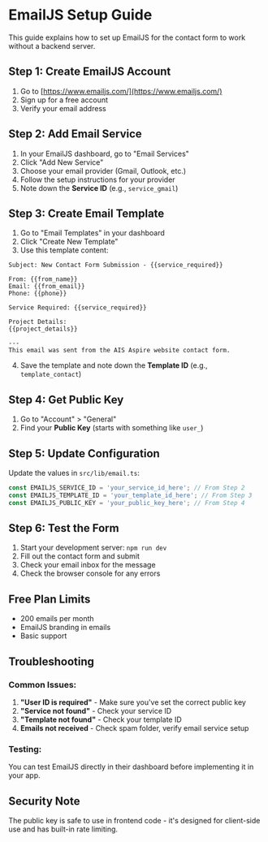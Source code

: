 # EmailJS Setup Guide

This guide explains how to set up EmailJS for the contact form to work without a backend server.

## Step 1: Create EmailJS Account

1. Go to [https://www.emailjs.com/](https://www.emailjs.com/)
2. Sign up for a free account
3. Verify your email address

## Step 2: Add Email Service

1. In your EmailJS dashboard, go to "Email Services"
2. Click "Add New Service"
3. Choose your email provider (Gmail, Outlook, etc.)
4. Follow the setup instructions for your provider
5. Note down the **Service ID** (e.g., `service_gmail`)

## Step 3: Create Email Template

1. Go to "Email Templates" in your dashboard
2. Click "Create New Template"
3. Use this template content:

```
Subject: New Contact Form Submission - {{service_required}}

From: {{from_name}}
Email: {{from_email}}
Phone: {{phone}}

Service Required: {{service_required}}

Project Details:
{{project_details}}

---
This email was sent from the AIS Aspire website contact form.
```

4. Save the template and note down the **Template ID** (e.g., `template_contact`)

## Step 4: Get Public Key

1. Go to "Account" > "General"
2. Find your **Public Key** (starts with something like `user_`)

## Step 5: Update Configuration

Update the values in `src/lib/email.ts`:

```typescript
const EMAILJS_SERVICE_ID = 'your_service_id_here'; // From Step 2
const EMAILJS_TEMPLATE_ID = 'your_template_id_here'; // From Step 3  
const EMAILJS_PUBLIC_KEY = 'your_public_key_here'; // From Step 4
```

## Step 6: Test the Form

1. Start your development server: `npm run dev`
2. Fill out the contact form and submit
3. Check your email inbox for the message
4. Check the browser console for any errors

## Free Plan Limits

- 200 emails per month
- EmailJS branding in emails
- Basic support

## Troubleshooting

### Common Issues:

1. **"User ID is required"** - Make sure you've set the correct public key
2. **"Service not found"** - Check your service ID
3. **"Template not found"** - Check your template ID
4. **Emails not received** - Check spam folder, verify email service setup

### Testing:

You can test EmailJS directly in their dashboard before implementing it in your app.

## Security Note

The public key is safe to use in frontend code - it's designed for client-side use and has built-in rate limiting.